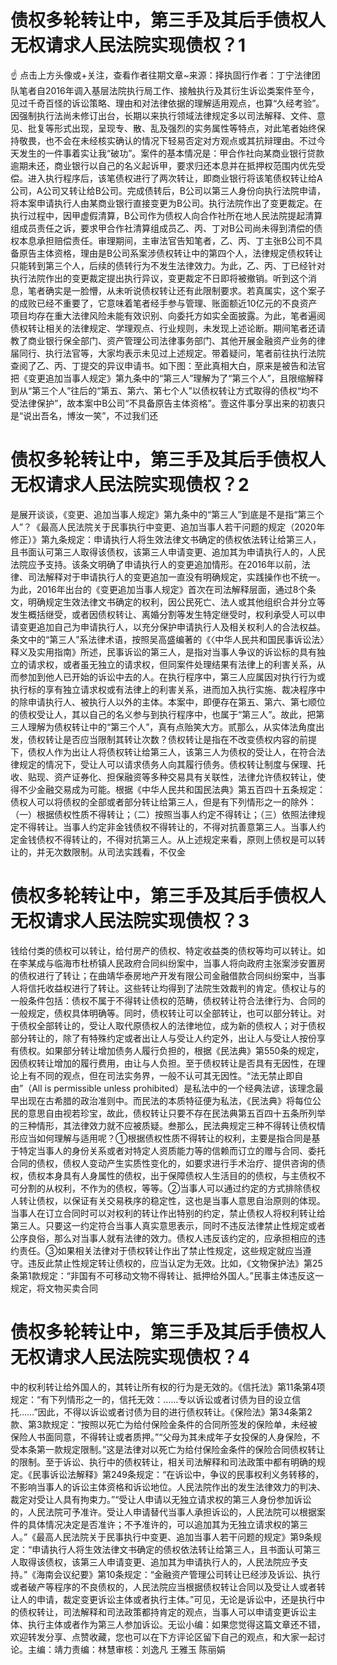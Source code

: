 # 债权多轮转让中，第三手及其后手债权人无权请求人民法院实现债权？1

☝ 点击上方头像或+关注，查看作者往期文章~来源：择执固行作者：丁宁法律团队笔者自2016年调入基层法院执行局工作、接触执行及其衍生诉讼类案件至今，见过千奇百怪的诉讼策略、理由和对法律依据的理解适用观点，也算“久经考验”。因强制执行法尚未修订出台，长期以来执行领域法律规定多以司法解释、文件、意见、批复等形式出现，呈现专、散、乱及强烈的实务属性等特点，对此笔者始终保持敬畏，也不会在未经核实确认的情况下轻易否定对方观点或其抗辩理由。不过今天发生的一件事着实让我“破功”。案件的基本情况是：甲合作社向某商业银行贷款逾期未还，商业银行以自己的名义起诉甲，要求归还本息并在抵押权范围内优先受偿。进入执行程序后，该笔债权进行了两次转让，即商业银行将该笔债权转让给A公司，A公司又转让给B公司。完成债转后，B公司以第三人身份向执行法院申请，将本案申请执行人由某商业银行直接变更为B公司。执行法院作出了变更裁定。在执行过程中，因甲虚假清算，B公司作为债权人向合作社所在地人民法院提起清算组成员责任之诉，要求甲合作社清算组成员乙、丙、丁对B公司尚未得到清偿的债权本息承担赔偿责任。审理期间，主审法官告知笔者，乙、丙、丁主张B公司不具备原告主体资格，理由是B公司系案涉债权转让中的第四个人，法律规定债权转让只能转到第三个人，后续的债转行为不发生法律效力。为此，乙、丙、丁已经针对执行法院作出的变更裁定提出执行异议，变更裁定不日即将被撤销。听到这个消息，笔者确实是一脸懵，从未听说债权转让还有此限制要求。若真属实，这个案子的成败已经不重要了，它意味着笔者经手参与管理、账面额近10亿元的不良资产项目均存在重大法律风险未能有效识别、向委托方如实全面披露。为此，笔者遍阅债权转让相关的法律规定、学理观点、行业规则，未发现上述论断。期间笔者还请教了商业银行保全部门、资产管理公司法律事务部门、其他开展金融资产业务的律届同行、执行法官等，大家均表示未见过上述规定。带着疑问，笔者前往执行法院查阅了乙、丙、丁提交的异议申请书。如下图：至此真相大白，原来是被告和法官把《变更追加当事人规定》第九条中的“第三人”理解为了“第三个人”，且限缩解释到从“第三个人”往后的“第五、第六、第七个人”以债权转让方式取得的债权“均不受法律保护”，故本案中B公司“不具备原告主体资格”。壹这件事分享出来的初衷只是“说出吾名，博汝一笑”，不过我们还

# 债权多轮转让中，第三手及其后手债权人无权请求人民法院实现债权？2

是展开谈谈，《变更、追加当事人规定》第九条中的“第三人”到底是不是指“第三个人”？《最高人民法院关于民事执行中变更、追加当事人若干问题的规定（2020年修正）》第九条规定：申请执行人将生效法律文书确定的债权依法转让给第三人，且书面认可第三人取得该债权，该第三人申请变更、追加其为申请执行人的，人民法院应予支持。该条文明确了申请执行人的变更追加情形。在2016年以前，法律、司法解释对于申请执行人的变更追加一直没有明确规定，实践操作也不统一。为此，2016年出台的《变更追加当事人规定》首次在司法解释层面，通过8个条文，明确规定生效法律文书确定的权利，因公民死亡、法人或其他组织合并分立等发生概括继受，或者因债权转让、离婚分割等发生特定继受时，权利承受人可以申请变更追加自己为申请执行人，以充分保护申请执行人及相关权利人的合法权益。条文中的“第三人”系法律术语，按照吴高盛编著的《〈中华人民共和国民事诉讼法〉释义及实用指南》所述，民事诉讼的第三人，是指对当事人争议的诉讼标的具有独立的请求权，或者虽无独立的请求权，但同案件处理结果有法律上的利害关系，从而参加到他人已开始的诉讼中去的人。在执行程序中，第三人应属因对执行行为或执行标的享有独立请求权或有法律上的利害关系，进而加入执行实施、裁决程序中的除申请执行人、被执行人以外的主体。本案中，即便存在第五、第六、第七顺位的债权受让人，其以自己的名义参与到执行程序中，也属于“第三人”。故此，把第三人理解为债权转让中的“第三个人”，真有点贻笑大方。贰那么，从实体法角度出发，债权转让是否应当限制其转让次数？债权转让是指在不改变债权内容的前提下，债权人作为出让人将债权转让给第三人，该第三人为债权的受让人，在符合法律规定的情况下，受让人可以请求债务人向其履行债务。债权转让制度与保理、托收、贴现、资产证券化、担保融资等多种交易具有关联性，法律允许债权转让，使得不少金融交易成为可能。根据《中华人民共和国民法典》第五百四十五条规定：债权人可以将债权的全部或者部分转让给第三人，但是有下列情形之一的除外：（一）根据债权性质不得转让；（二）按照当事人约定不得转让；（三）依照法律规定不得转让。当事人约定非金钱债权不得转让的，不得对抗善意第三人。当事人约定金钱债权不得转让的，不得对抗第三人。从上述规定来看，原则上债权是可以转让的，并无次数限制。从司法实践看，不仅金

# 债权多轮转让中，第三手及其后手债权人无权请求人民法院实现债权？3

钱给付类的债权可以转让，给付房产的债权、特定收益类的债权等均可以转让。如在李某成与临海市杜桥镇人民政府合同纠纷案中，当事人将向政府主张案涉安置房的债权进行了转让；在曲靖华泰房地产开发有限公司金融借款合同纠纷案中，当事人将信托收益权进行了转让。这些转让均得到了法院生效裁判的肯定。债权让与的一般条件包括：债权不属于不得转让债权的范畴，债权转让符合法律行为、合同的一般规定，债权具体明确等。同时，债权转让可以全部转让，也可以部分转让。对于债权全部转让的，受让人取代原债权人的法律地位，成为新的债权人；对于债权部分转让的，除了有特殊约定或者出让人与受让人约定外，出让人与受让人按份享有债权。如果部分转让增加债务人履行负担的，根据《民法典》第550条的规定，因债权转让增加的履行费用，由让与人负担。至于债权转让是否具有无因性，在理论上有不同的观点，但在司法实务界，一般不认可其无因性。“法无禁止即自由”（All is permissible unless prohibited）是私法中的一个经典法谚，该理念最早出现在古希腊的政治准则中。而民法的本质特征便为私法，《民法典》将每位公民的意思自由视若珍宝，故此，债权转让只要不存在民法典第五百四十五条所列举的三种情形，其法律效力就不应被质疑。叁那么，民法典规定三种不得转让债权情形应当如何理解与适用呢？①根据债权性质不得转让的权利，主要是指合同是基于特定当事人的身份关系或者对特定人资质能力等的信赖而订立的赠与合同、委托合同的债权，债权人变动产生实质性变化的，如要求进行手术治疗、提供咨询的债权，债权本身具有人身属性的债权，出于保障债权人生活目的的债权，与主债权不可分割的从权利，不作为的债权，等等。②当事人可以通过约定的方式排除债权人转让债权，以保证有关交易秩序的稳定性，这也是当事人意思自治原则的体现。当事人在订立合同时可以对权利的转让作出特别的约定，禁止债权人将权利转让给第三人。只要这一约定符合当事人真实意思表示，同时不违反法律禁止性规定或者公序良俗，那么对当事人就有法律的效力。债权人违反该约定的，应承担相应的违约责任。③如果相关法律对于债权转让作出了禁止性规定，这些规定就应当遵守。违反此禁止性规定转让债权的，应当认定为无效。比如，《文物保护法》第25条第1款规定：“非国有不可移动文物不得转让、抵押给外国人。”民事主体违反这一规定，将文物买卖合同

# 债权多轮转让中，第三手及其后手债权人无权请求人民法院实现债权？4

中的权利转让给外国人的，其转让所有权的行为是无效的。《信托法》第11条第4项规定：“有下列情形之一的，信托无效：……专以诉讼或者讨债为目的设立信托……”因此，不得以诉讼或者讨债为目的进行债权转让。《保险法》第34条第2款、第3款规定：“按照以死亡为给付保险金条件的合同所签发的保险单，未经被保险人书面同意，不得转让或者质押。”“父母为其未成年子女投保的人身保险，不受本条第一款规定限制。”这是法律对以死亡为给付保险金条件的保险合同债权转让的限制。至于诉讼、执行中的债权转让，相关司法解释和司法政策中都有明确的规定。《民事诉讼法解释》第249条规定：“在诉讼中，争议的民事权利义务转移的，不影响当事人的诉讼主体资格和诉讼地位。人民法院作出的发生法律效力的判决、裁定对受让人具有拘束力。”“受让人申请以无独立请求权的第三人身份参加诉讼的，人民法院可予准许。受让人申请替代当事人承担诉讼的，人民法院可以根据案件的具体情况决定是否准许；不予准许的，可以追加其为无独立请求权的第三人。”《最高人民法院关于民事执行中变更、追加当事人若干问题的规定》第9条规定：“申请执行人将生效法律文书确定的债权依法转让给第三人，且书面认可第三人取得该债权，该第三人申请变更、追加其为申请执行人的，人民法院应予支持。”《海南会议纪要》第10条规定：“金融资产管理公司转让已经涉及诉讼、执行或者破产等程序的不良债权的，人民法院应当根据债权转让合同以及受让人或者转让人的申请，裁定变更诉讼主体或者执行主体。”可见，无论是诉讼中，还是执行中的债权转让，司法解释和司法政策都持肯定的观点，当事人可以申请变更诉讼主体、执行主体或者作为第三人参加诉讼。无讼小编：如果您觉得这篇文章还不错，欢迎转发分享、点赞收藏，您也可以在下方评论区留下自己的观点，和大家一起讨论。主编：靖力责编：林慧审核：刘逸凡 王雅玉 陈丽娟

